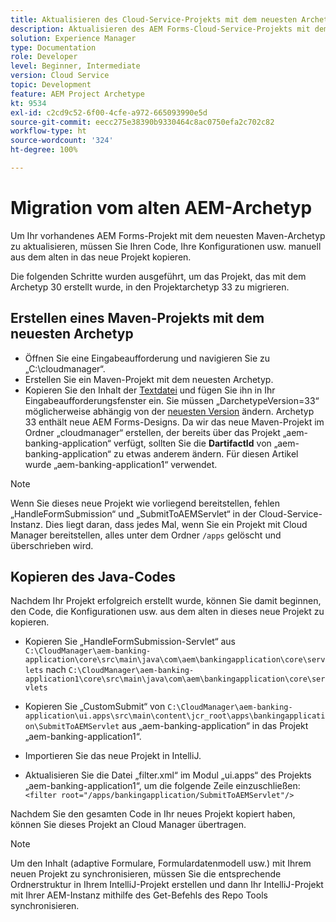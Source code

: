 ```yaml
---
title: Aktualisieren des Cloud-Service-Projekts mit dem neuesten Archetyp
description: Aktualisieren des AEM Forms-Cloud-Service-Projekts mit dem neuesten Archetyp
solution: Experience Manager
type: Documentation
role: Developer
level: Beginner, Intermediate
version: Cloud Service
topic: Development
feature: AEM Project Archetype
kt: 9534
exl-id: c2cd9c52-6f00-4cfe-a972-665093990e5d
source-git-commit: eecc275e38390b9330464c8ac0750efa2c702c82
workflow-type: ht
source-wordcount: '324'
ht-degree: 100%

---
```


# Migration vom alten AEM-Archetyp

Um Ihr vorhandenes AEM Forms-Projekt mit dem neuesten Maven-Archetyp zu aktualisieren, müssen Sie Ihren Code, Ihre Konfigurationen usw. manuell aus dem alten in das neue Projekt kopieren.

Die folgenden Schritte wurden ausgeführt, um das Projekt, das mit dem Archetyp 30 erstellt wurde, in den Projektarchetyp 33 zu migrieren.

## Erstellen eines Maven-Projekts mit dem neuesten Archetyp

* Öffnen Sie eine Eingabeaufforderung und navigieren Sie zu „C:\cloudmanager“.
* Erstellen Sie ein Maven-Projekt mit dem neuesten Archetyp.
* Kopieren Sie den Inhalt der [Textdatei](assets/creating-maven-project.txt) und fügen Sie ihn in Ihr Eingabeaufforderungsfenster ein. Sie müssen „DarchetypeVersion=33“ möglicherweise abhängig von der [neuesten Version](https://github.com/adobe/aem-project-archetype/releases) ändern. Archetyp 33 enthält neue AEM Forms-Designs.
Da wir das neue Maven-Projekt im Ordner „cloudmanager“ erstellen, der bereits über das Projekt „aem-banking-application“ verfügt, sollten Sie die **DartifactId** von „aem-banking-application“ zu etwas anderem ändern. Für diesen Artikel wurde „aem-banking-application1“ verwendet.

>[!NOTE]
>
>Wenn Sie dieses neue Projekt wie vorliegend bereitstellen, fehlen „HandleFormSubmission“ und „SubmitToAEMServlet“ in der Cloud-Service-Instanz. Dies liegt daran, dass jedes Mal, wenn Sie ein Projekt mit Cloud Manager bereitstellen, alles unter dem Ordner `/apps` gelöscht und überschrieben wird.

## Kopieren des Java-Codes

Nachdem Ihr Projekt erfolgreich erstellt wurde, können Sie damit beginnen, den Code, die Konfigurationen usw. aus dem alten in dieses neue Projekt zu kopieren.

* Kopieren Sie „HandleFormSubmission-Servlet“ aus ```C:\CloudManager\aem-banking-application\core\src\main\java\com\aem\bankingapplication\core\servlets```
nach
  ```C:\CloudManager\aem-banking-application1\core\src\main\java\com\aem\bankingapplication\core\servlets```

* Kopieren Sie „CustomSubmit“ von
  ```C:\CloudManager\aem-banking-application\ui.apps\src\main\content\jcr_root\apps\bankingapplication\SubmitToAEMServlet``` aus „aem-banking-application“ in das Projekt „aem-banking-application1“.

* Importieren Sie das neue Projekt in IntelliJ.

* Aktualisieren Sie die Datei „filter.xml“ im Modul „ui.apps“ des Projekts „aem-banking-application1“, um die folgende Zeile einzuschließen:
  ```<filter root="/apps/bankingapplication/SubmitToAEMServlet"/>```

Nachdem Sie den gesamten Code in Ihr neues Projekt kopiert haben, können Sie dieses Projekt an Cloud Manager übertragen.

>[!NOTE]
>
>Um den Inhalt (adaptive Formulare, Formulardatenmodell usw.) mit Ihrem neuen Projekt zu synchronisieren, müssen Sie die entsprechende Ordnerstruktur in Ihrem IntelliJ-Projekt erstellen und dann Ihr IntelliJ-Projekt mit Ihrer AEM-Instanz mithilfe des Get-Befehls des Repo Tools synchronisieren.

